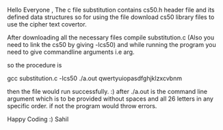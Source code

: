 Hello Everyone ,
The c file substitution contains 
cs50.h header file and its defined data structures so for using the file download cs50 library files to use the cipher text covertor.

After downloading all the necessary files
compile substitution.c (Also you need to link the cs50 by giving -lcs50) and while running the program you need to give commandline arguments i.e arg. 

so the procedure is 

gcc substitution.c -lcs50
./a.out qwertyuiopasdfghjklzxcvbnm

then the file would run successfully. :)
after ./a.out is the command line argument which is to be provided without spaces and all 26 letters in any specific order.
if not the program would throw errors.

Happy Coding 
:)
Sahil